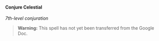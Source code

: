 #### Conjure Celestial
<!-- markdownlint-disable-next-line no-emphasis-as-heading -->
_7th-level conjuration_

> **Warning:**
> This spell has not yet been transferred from the Google Doc.
